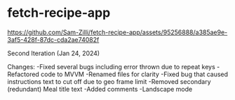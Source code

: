 # fetch-recipe-app

https://github.com/Sam-Zilli/fetch-recipe-app/assets/95256888/a385ae9e-3af5-428f-87dc-cda2ae74082f

Second Iteration (Jan 24, 2024)

Changes:
  -Fixed several bugs including error thrown due to repeat keys
  -Refactored code to MVVM
  -Renamed files for clarity
  -Fixed bug that caused instructions text to cut off due to geo frame limit
  -Removed secondary (redundant) Meal title text
  -Added comments
  -Landscape mode

  


